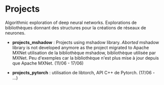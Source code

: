 # Projects

Algorithmic exploration of deep neural networks. 
Explorations de bibliothèques donnant des structures pour la créations de réseaux de neurones.

- **projects_mshadow**  : Projects using mshadow library. *Aborted* mshadow library is not developed anymore as the project migrated to Apache MXNet utilisation de la bibliothèque mshadow, bibliothèque utilisée par MXNet. Peu d'exemples
car la bibliothèque n'est plus mise à jour depuis que Apache MXNet. (11/06 - 17/06)

- **projects_pytorch** : utilisation de libtorch, API C++ de Pytorch. (17/06 - ...)
